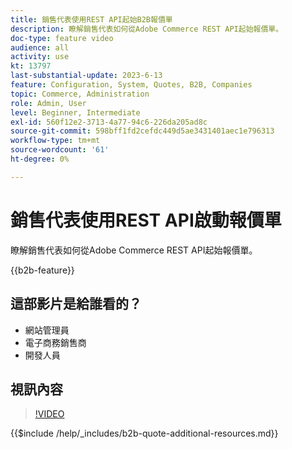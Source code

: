 ```yaml
---
title: 銷售代表使用REST API起始B2B報價單
description: 瞭解銷售代表如何從Adobe Commerce REST API起始報價單。
doc-type: feature video
audience: all
activity: use
kt: 13797
last-substantial-update: 2023-6-13
feature: Configuration, System, Quotes, B2B, Companies
topic: Commerce, Administration
role: Admin, User
level: Beginner, Intermediate
exl-id: 560f12e2-3713-4a77-94c6-226da205ad8c
source-git-commit: 598bff1fd2cefdc449d5ae3431401aec1e796313
workflow-type: tm+mt
source-wordcount: '61'
ht-degree: 0%

---
```


# 銷售代表使用REST API啟動報價單

瞭解銷售代表如何從Adobe Commerce REST API起始報價單。

{{b2b-feature}}

## 這部影片是給誰看的？

- 網站管理員
- 電子商務銷售商
- 開發人員

## 視訊內容

>[!VIDEO](https://video.tv.adobe.com/v/3423708?learn=on&captions=chi_hant)

{{$include /help/_includes/b2b-quote-additional-resources.md}}
